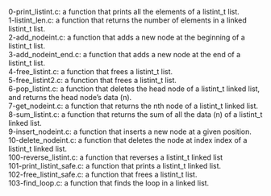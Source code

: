 0-print_listint.c: a function that prints all the elements of a listint_t list.
<br>1-listint_len.c: a function that returns the number of elements in a linked listint_t list.
<br>2-add_nodeint.c: a function that adds a new node at the beginning of a listint_t list.
<br>3-add_nodeint_end.c: a function that adds a new node at the end of a listint_t list.
<br>4-free_listint.c: a function that frees a listint_t list.
<br>5-free_listint2.c: a function that frees a listint_t list.
<br>6-pop_listint.c: a function that deletes the head node of a listint_t linked list, and returns the head node’s data (n).
<br>7-get_nodeint.c: a function that returns the nth node of a listint_t linked list.
<br>8-sum_listint.c: a function that returns the sum of all the data (n) of a listint_t linked list.
<br>9-insert_nodeint.c: a function that inserts a new node at a given position.
<br>10-delete_nodeint.c: a function that deletes the node at index index of a listint_t linked list.
<br>100-reverse_listint.c: a function that reverses a listint_t linked list
<br>101-print_listint_safe.c: a function that prints a listint_t linked list.
<br>102-free_listint_safe.c: a function that frees a listint_t list.
<br>103-find_loop.c: a function that finds the loop in a linked list.
